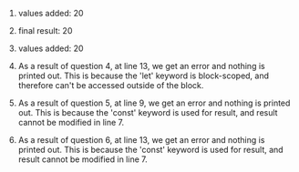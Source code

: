 1. values added: 20

2. final result: 20

3. values added: 20

4. As a result of question 4, at line 13, we get an error and nothing is printed out. This is because the 'let' keyword is block-scoped, and therefore can't be accessed outside of the block.

5. As a result of question 5, at line 9, we get an error and nothing is printed out. This is because the 'const' keyword is used for result, and result cannot be modified in line 7.

6. As a result of question 6, at line 13, we get an error and nothing is printed out. This is because the 'const' keyword is used for result, and result cannot be modified in line 7.